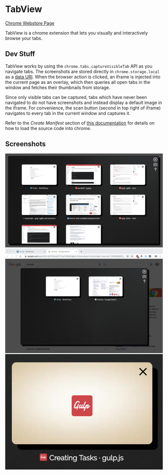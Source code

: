 # TabView

[Chrome Webstore Page](https://chrome.google.com/webstore/detail/tabview/mdbhlojiglbmhhmdcepaloomhjicbiga?hl=en-US)

TabView is a chrome extension that lets you visually and interactively browse
your tabs.


## Dev Stuff

TabView works by using the `chrome.tabs.captureVisibleTab` API as you 
navigate tabs. The screenshots are stored directly in `chrome.storage.local`
as a [data URI](https://en.wikipedia.org/wiki/Data_URI_scheme). When the 
browser action is clicked, an iframe is injected into the current page as 
an overlay, which then queries all open tabs in the window and fetches their
thumbnails from storage.

Since only visible tabs can be captured, tabs which have never been navigated
to do not have screenshots and instead display a default image in the iframe.
For convenience, the scan button (second in top right of iframe) navigates to
every tab in the current window and captures it.

Refer to the _Create Manifest_ section of 
[this documentation](https://developer.chrome.com/extensions/getstarted) for
details on how to load the source code into chrome.

## Screenshots

![modal](screenshots/modal.png)
![browser](screenshots/browser.png)
![individual tab](screenshots/indiv_tab.png)
